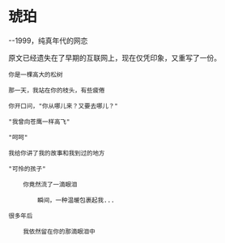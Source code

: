 

# 琥珀 
--1999，纯真年代的网恋

原文已经遗失在了早期的互联网上，现在仅凭印象，又重写了一份。

	你是一棵高大的松树

	那一天，我站在你的枝头，有些疲倦
	
	你开口问，"你从哪儿来？又要去哪儿？"
	
	"我曾向苍鹰一样高飞"
	
	"呵呵"
	
	我给你讲了我的故事和我到过的地方
	
	"可怜的孩子"
	
		你竟然流了一滴眼泪
	
			瞬间，一种温暖包裹起我...
	
	很多年后
	
		我依然留在你的那滴眼泪中
